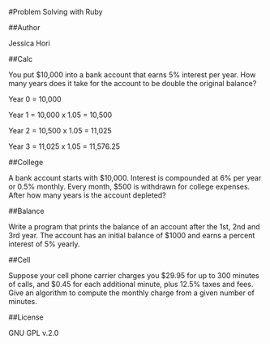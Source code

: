 #Problem Solving with Ruby

##Author

Jessica Hori

##Calc

You put $10,000 into a bank account that earns 5% interest per year.
How many years does it take for the account to be double the original balance?

Year 0 = 10,000

Year 1 = 10,000 x 1.05 = 10,500

Year 2 = 10,500 x 1.05 = 11,025

Year 3 = 11,025 x 1.05 = 11,576.25

##College

A bank account starts with $10,000. Interest is compounded at 6% per year or
0.5% monthly. Every month, $500 is withdrawn for college expenses. After how many years is the account
depleted?

##Balance

Write a program that prints the balance of an account after the 1st, 2nd and 3rd year.
The account has an initial balance of $1000 and earns a percent interest of 5% yearly.

##Cell

Suppose your cell phone carrier charges you $29.95 for up to 300 minutes of calls,
and $0.45 for each additional minute, plus 12.5% taxes and fees. Give an algorithm
to compute the monthly charge from a given number of minutes.

##License

GNU GPL v.2.0